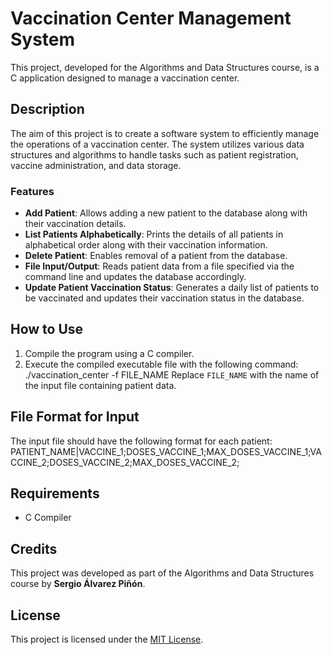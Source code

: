 # Vaccination Center Management System

This project, developed for the Algorithms and Data Structures course, is a C application designed to manage a vaccination center.

## Description

The aim of this project is to create a software system to efficiently manage the operations of a vaccination center. The system utilizes various data structures and algorithms to handle tasks such as patient registration, vaccine administration, and data storage.

### Features
- **Add Patient**: Allows adding a new patient to the database along with their vaccination details.
- **List Patients Alphabetically**: Prints the details of all patients in alphabetical order along with their vaccination information.
- **Delete Patient**: Enables removal of a patient from the database.
- **File Input/Output**: Reads patient data from a file specified via the command line and updates the database accordingly.
- **Update Patient Vaccination Status**: Generates a daily list of patients to be vaccinated and updates their vaccination status in the database.

## How to Use
1. Compile the program using a C compiler.
2. Execute the compiled executable file with the following command:
   ./vaccination_center -f FILE_NAME Replace `FILE_NAME` with the name of the input file containing patient data.

## File Format for Input
The input file should have the following format for each patient:
PATIENT_NAME|VACCINE_1;DOSES_VACCINE_1;MAX_DOSES_VACCINE_1;VACCINE_2;DOSES_VACCINE_2;MAX_DOSES_VACCINE_2;

## Requirements
- C Compiler

## Credits
This project was developed as part of the Algorithms and Data Structures course by **Sergio Álvarez Piñón**.

## License
This project is licensed under the [MIT License](LICENSE).

